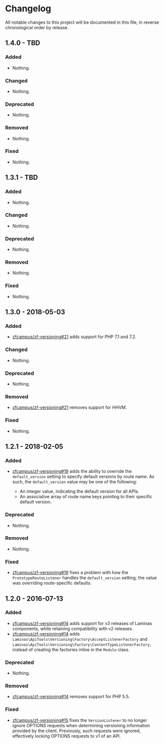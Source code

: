# Changelog

All notable changes to this project will be documented in this file, in reverse chronological order by release.

## 1.4.0 - TBD

### Added

- Nothing.

### Changed

- Nothing.

### Deprecated

- Nothing.

### Removed

- Nothing.

### Fixed

- Nothing.

## 1.3.1 - TBD

### Added

- Nothing.

### Changed

- Nothing.

### Deprecated

- Nothing.

### Removed

- Nothing.

### Fixed

- Nothing.

## 1.3.0 - 2018-05-03

### Added

- [zfcampus/zf-versioning#21](https://github.com/zfcampus/zf-versioning/pull/21) adds support for PHP 7.1 and 7.2.

### Changed

- Nothing.

### Deprecated

- Nothing.

### Removed

- [zfcampus/zf-versioning#21](https://github.com/zfcampus/zf-versioning/pull/21) removes support for HHVM.

### Fixed

- Nothing.

## 1.2.1 - 2018-02-05

### Added

- [zfcampus/zf-versioning#19](https://github.com/zfcampus/zf-versioning/pull/19) adds the ability to
  override the `default_version` setting to specify default versions by route
  name. As such, the `default_version` value may be one of the following:

  - An integer value, indicating the default version for all APIs.
  - An associative array of route name keys pointing to their specific default version.

### Deprecated

- Nothing.

### Removed

- Nothing.

### Fixed

- [zfcampus/zf-versioning#19](https://github.com/zfcampus/zf-versioning/pull/19) fixes a problem with
  how the `PrototypeRouteListener` handles the `default_version` setting; the
  value was overriding route-specific defaults.

## 1.2.0 - 2016-07-13

### Added

- [zfcampus/zf-versioning#14](https://github.com/zfcampus/zf-versioning/pull/14) adds support for v3
  releases of Laminas components, while retaining compatibility with v2
  releases.
- [zfcampus/zf-versioning#14](https://github.com/zfcampus/zf-versioning/pull/14) adds
  `Laminas\ApiTools\Versioning\Factory\AcceptListenerFactory` and
  `Laminas\ApiTools\Versioning\Factory\ContentTypeListenerFactory`, instead of creating
  the factories inline in the `Module` class.

### Deprecated

- Nothing.

### Removed

- [zfcampus/zf-versioning#14](https://github.com/zfcampus/zf-versioning/pull/14) removes support for PHP 5.5.

### Fixed

- [zfcampus/zf-versioning#15](https://github.com/zfcampus/zf-versioning/pull/15) fixes the
  `VersionListener` to no longer ignore OPTIONS requests when determining
  versioning information provided by the client. Previously, such requests were
  ignored, effectively locking OPTIONS requests to v1 of an API.
